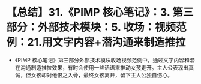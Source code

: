 # 【总结】31.《PIMP 核心笔记》：3. 第三部分：外部技术模块：5. 收场：视频范例：21.用文字内容+潜沟通来制造推拉

-   《PIMP 核心笔记》第三部分外部技术模块收场视频范例中，通过文字内容和潜在沟通制造推拉效果，有时会使用一些话语来推动女孩走开。主人公表现出真诚，但女孩却对他恨之入骨，最终女孩离开，留下主人公独自伤心。